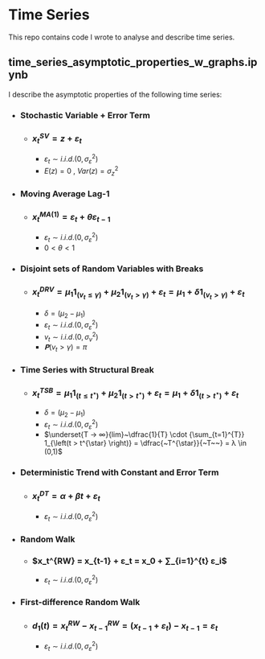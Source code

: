 # Time Series

This repo contains code I wrote to analyse and describe time series.

## time_series_asymptotic_properties_w_graphs.ipynb
I describe the asymptotic properties of the following time series:
* ### Stochastic Variable + Error Term
    * ### $x_t^{SV} = z + ε_t$
        - $ε_t∼i.i.d.(0,σ_{ε}^{2})$
        - $E(z) = 0$ , $Var(z) = σ_{z}^{2}$

* ### Moving Average Lag-1
    * ### $x_t^{MA(1)} = ε_t + θε_{t-1}$
        - $ε_t∼i.i.d.(0,σ_{ε}^{2})$
        - $0 < θ < 1$

* ### Disjoint sets of Random Variables with Breaks
    *  ### $x_t^{DRV} = μ_1 1_{\left(v_t ≤ γ \right)} + μ_2 1_{\left(v_t > γ \right)} + ɛ_t = μ_1 + δ 1_{\left(v_t > γ \right)}  + ɛ_t$
        - $δ = (μ_2 - μ_1)$
        - $ε_t∼i.i.d.(0,σ_{ε}^{2})$
        - $v_t∼i.i.d.(0,σ_{v}^{2})$
        - $𝐏(v_t > γ) = π$

* ### Time Series with Structural Break
    * ### $x_t^{TSB} = μ_1 1_{\left(t ≤ t^{\star} \right)} + μ_2 1_{\left(t > t^{\star} \right)} + ɛ_t = μ_1 + δ 1_{\left(t > t^{\star} \right)}  + ɛ_t$
        - $δ = (μ_2 - μ_1)$
        - $ε_t∼i.i.d.(0,σ_{ε}^{2})$
        - $\underset{T → ∞}{lim}~\dfrac{1}{T} \cdot {\sum_{t=1}^{T}} 1_{\left(t > t^{\star} \right)} = \dfrac{~T^{\star}}{~T~~} = λ \in (0,1)$

* ### Deterministic Trend with Constant and Error Term
    *  ### $x_t^{DT} = α + βt + ε_t$
        - $ε_t∼i.i.d.(0,σ_{ε}^{2})$

* ### Random Walk
    * ### $x_t^{RW} = x_{t-1} + ε_t = x_0 + ∑_{i=1}^{t} ε_i$
        - $ε_t∼i.i.d.(0,σ_{ε}^{2})$

* ### First-difference Random Walk
    * ### $d_1(t) = x_t^{RW} - x_{t-1}^{RW} = (x_{t-1} + ε_t) - x_{t-1} = ε_t$
        - $ε_t∼i.i.d.(0,σ_{ε}^{2})$
